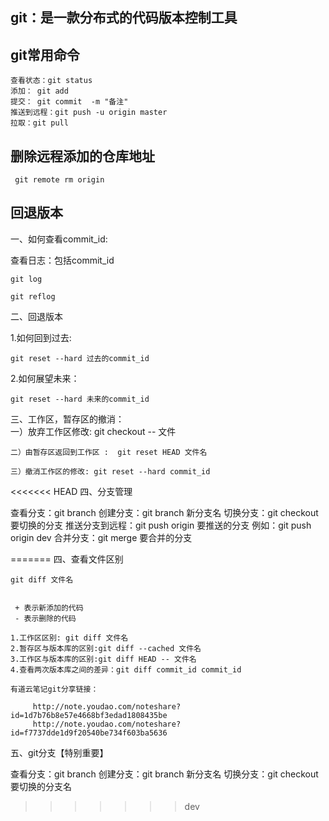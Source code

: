 ## git：是一款分布式的代码版本控制工具 

## git常用命令

    查看状态：git status
    添加： git add
    提交： git commit  -m "备注"
    推送到远程：git push -u origin master
    拉取：git pull


## 删除远程添加的仓库地址

     git remote rm origin

  

## 回退版本

  一、如何查看commit_id:  

   查看日志：包括commit_id

    git log

    git reflog

二、回退版本

   1.如何回到过去: 
   
    git reset --hard 过去的commit_id

   2.如何展望未来：
   
    git reset --hard 未来的commit_id

 三、工作区，暂存区的撤消：  
    一）放弃工作区修改: git checkout -- 文件

    二）由暂存区返回到工作区 :  git reset HEAD 文件名

    三）撤消工作区的修改: git reset --hard commit_id


<<<<<<< HEAD
四、分支管理

   查看分支：git branch
   创建分支：git branch 新分支名
   切换分支：git checkout 要切换的分支
   推送分支到远程：git push origin 要推送的分支  例如：git push origin dev
   合并分支：git merge 要合并的分支

=======
四、查看文件区别

    git diff 文件名

     
     + 表示新添加的代码
     - 表示删除的代码

    1.工作区区别: git diff 文件名
    2.暂存区与版本库的区别:git diff --cached 文件名
    3.工作区与版本库的区别:git diff HEAD -- 文件名
    4.查看两次版本库之间的差异：git diff commit_id commit_id

    有道云笔记git分享链接：
    
         http://note.youdao.com/noteshare?id=1d7b76b8e57e4668bf3edad1808435be
         http://note.youdao.com/noteshare?id=f7737dde1d9f20540be734f603ba5636


五、git分支【特别重要】

  查看分支：git branch
  创建分支：git branch 新分支名
  切换分支：git checkout 要切换的分支名
>>>>>>> dev

